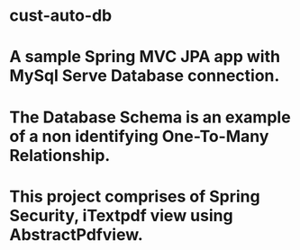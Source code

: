 # cust-auto-db

# A sample Spring MVC JPA app with MySql Serve Database connection. 

# The Database Schema is an example of a non identifying One-To-Many Relationship.

# This project comprises of Spring Security, iTextpdf view using AbstractPdfview.
